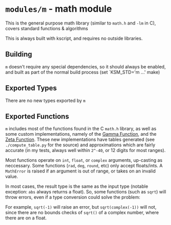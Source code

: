 # `modules/m` - math module

This is the general purpose math library (similar to `math.h` and `-lm` in C), covers standard functions & algorithms

This is always built with kscript, and requires no outside libraries.


## Building

`m` doesn't require any special dependencies, so it should always be enabled, and built as part of the normal build process (set `KSM_STD='m ...' make)


## Exported Types

There are no new types exported by `m`


## Exported Functions

`m` includes most of the functions found in the C `math.h` library, as well as some custom implementations, namely of the [Gamma Function](https://en.wikipedia.org/wiki/Gamma_function), and the [Zeta Function](https://en.wikipedia.org/wiki/Riemann_zeta_function). These new implementations have tables generated (see `./compute_table.py` for the source) and approximations which are fairly accurate (in my tests, always well within `2^-40`, or 12 digits for most ranges).

Most functions operate on `int`, `float`, or `complex` arguments, up-casting as neccessary. Some functions (`rad`, `deg`, `round`, etc) only accept floats/ints. A `MathError` is raised if an argument is out of range, or takes on an invalid value.

In most cases, the result type is the same as the input type (notable exception: `abs` always returns a float). So, some functions (such as `sqrt`) will throw errors, even if a type conversion could solve the problem:

For example, `sqrt(-1)` will raise an error, but `sqrt(complex(-1))` will not, since there are no bounds checks of `sqrt()` of a complex number, where there are on a float.

